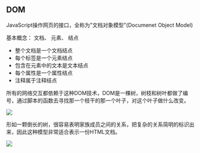 ## DOM
JavaScript操作网页的接口，全称为"文档对象模型"(Documenet Object Model)

基本概念： 文档、 元素、 结点

- 整个文档是一个文档结点
- 每个标签是一个元素结点
- 包含在元素中的文本是文本结点
- 每个属性是一个属性结点
- 注释属于注释结点

所有的网络交互都依赖于这种DOM技术，DOM是一棵树，树枝和树叶都做了编号，通过脚本的函数去寻找那一个枝干的那一个叶子，对这个叶子做什么改变。

![](http://image.sherrykeeper.vip/DOM-test1-2020-1-13.png)

形如一颗倒长的树，很容易表明家族成员之间的关系，把复杂的关系简明的标识出来，因此这种模型非常适合表示一份HTML文档。

![](http://image.sherrykeeper.vip/DOM-test2-2020-1-13.png)

<Vssue :options="{ locale: 'zh' }"/>